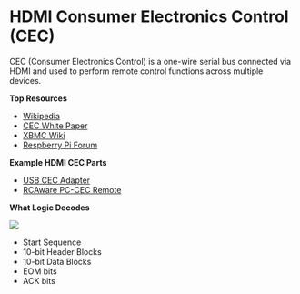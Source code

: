 # HDMI Consumer Electronics Control \(CEC\)

CEC \(Consumer Electronics Control\) is a one-wire serial bus connected via HDMI and used to perform remote control functions across multiple devices.

**Top Resources**

* [Wikipedia](http://en.wikipedia.org/wiki/Consumer_Electronics_Control#CEC)
* [CEC White Paper](http://www.quantumdata.com/pdf/CEC_White_Paper.pdf)
* [XBMC Wiki](http://wiki.xbmc.org/index.php?title=CEC)
* [Respberry Pi Forum](http://www.raspberrypi.org/phpBB3/viewtopic.php?f=35&t=15749)

**Example HDMI CEC Parts**

* [USB CEC Adapter](http://www.pulse-eight.com/store/products/104-usb-hdmi-cec-adapter.aspx)
* [RCAware PC-CEC Remote](http://shop.rcaware.com/RCAware-PC-CEC-Universal-Remote-PC-CEC-BNDL.htm)

**What Logic Decodes**

[ ![](https://trello-attachments.s3.amazonaws.com/57215da0d6b19b4ab3609e8c/1482x138/8a40b2015e8ad0865a0419c0d6a3e25b/HDMI.png) ](https://trello-attachments.s3.amazonaws.com/57215da0d6b19b4ab3609e8c/1482x138/8a40b2015e8ad0865a0419c0d6a3e25b/HDMI.png)

* Start Sequence
* 10-bit Header Blocks
* 10-bit Data Blocks
* EOM bits
* ACK bits

